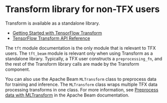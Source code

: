 # Transform library for non-TFX users

Transform is available as a standalone library.

-   [Getting Started with TensorFlow Transform](https://www.tensorflow.org/tfx/transform/get_started)
-   [TensorFlow Transform API Reference](https://www.tensorflow.org/tfx/transform/api_docs/python/tft)

The `tft` module documentation is the only module that is relevant to TFX users.
The `tft_beam` module is relevant only when using Transform as a standalone library. Typically, a TFX user constructs a `preprocessing_fn`, and the rest of the
Transform library calls are made by the Transform component.

You can also use the Apache Beam `MLTransform` class to preprocess data
for training and inference. The `MLTransform` class wraps multiple TFX data
processing transforms in one class. For more information, see
[Preprocess data with MLTransform](https://beam.apache.org/documentation/ml/preprocess-data)
in the Apache Beam documentation.
